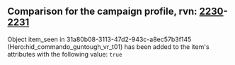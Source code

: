 ## Comparison for the campaign profile, rvn: [2230](https://github.com/PRO100KatYT/FortniteProfileRevisions/tree/main/profiles/campaign/2230%20campaign.json)-[2231](https://github.com/PRO100KatYT/FortniteProfileRevisions/tree/main/profiles/campaign/2231%20campaign.json)

Object item_seen in 31a80b08-3113-47d2-943c-a8ec57b3f145 (Hero:hid_commando_guntough_vr_t01) has been added to the item's attributes with the following value: `true`
<br><br>
